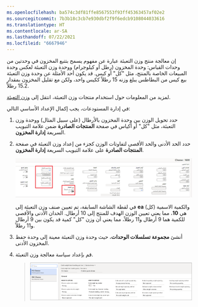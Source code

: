```yaml
---
ms.openlocfilehash: ba574c3df81ffe8567553f93ff45363457af02e2
ms.sourcegitcommit: 7b3b18c3cb7e930dbf2f9f6edcb9108044033616
ms.translationtype: HT
ms.contentlocale: ar-SA
ms.lasthandoff: 07/22/2021
ms.locfileid: "6667946"
---
```


إن معالجة منتج وزن التعبئة عبارة عن مفهوم يسمح بتتبع المخزون في وحدتين من وحدات القياس: وحدة المخزون (رطل أو كيلوجرام) ووحدة وزن التعبئة لعكس وحدة المبيعات الخاصة بالمنتج، مثل "كل" أو كيس. قد يكون أحد الأمثلة عن وحدة وزن التعبئة بيع كيس من البطاطس يبلغ وزنه 15 رطلاً ككيس واحد، ولكن مع تقليل المخزون بمقدار 15.2 رطلاً. 

لمزيد من المعلومات حول استخدام منتجات وزن التعبئة، انتقل إلى [وزن التعبئة](https://docs.microsoft.com/learn/modules/configure-use-process-manufacturing-dyn365-supply-chain-mgmt/11-catch-weight "Microsoft Learn - تكوين التصنيع التحويلي واستخدامه في Dynamics 365 Supply Chain Management").

في إدارة المستودعات، يجب إكمال الإعداد الأساسي التالي:

1. حدد تحويل الوزن بين وحدة المخزون بالأرطال (على سبيل المثال) ووحدة وزن التعبئة، مثل "كل" أو أكياس في صفحة **المنتجات الصادرة** ضمن علامة التبويب السريعة **إدارة المخزون**.

2. حدد الحد الأدنى والحد الأقصى لتفاوتات الوزن كجزء من إعداد وزن التعبئة في صفحة **المنتجات الصادرة** على علامة التبويب السريعة **إدارة المخزون**.

    [ ![لقطة شاشة لصفحة إدارة المخزون.](../media/manage-inventory-setup-ssm.png) ](../media/manage-inventory-setup-ssm.png#lightbox) 

    في لقطة الشاشة السابقة، تم تعيين صنف وزن التعبئة إلى **ea** (كل) والكمية الاسمية هي **10**، مما يعني تعيين الوزن الهدف للمنتج إلى 10 أرطال. الحدان الأدنى والأقصى للكمية هما 9 أرطال و11 رطلاً، مما يعني أن وزن "كل" كمية قد يكون بين 9 أرطال و11 رطلاً. 

3. أنشئ **مجموعة تسلسلات الوحدات**، حيث وحدة وزن التعبئة معينة إلى وحدة حفظ المخزون الأدنى.
 
4. قم بإعداد سياسة معالجة وزن التعبئة.


    > [ ![لقطة شاشة لصفحة سياسات معالجة وزن التعبئة](../media/catch-weight-handling-policy-ss.png) ](../media/catch-weight-handling-policy-ss.png#lightbox)
